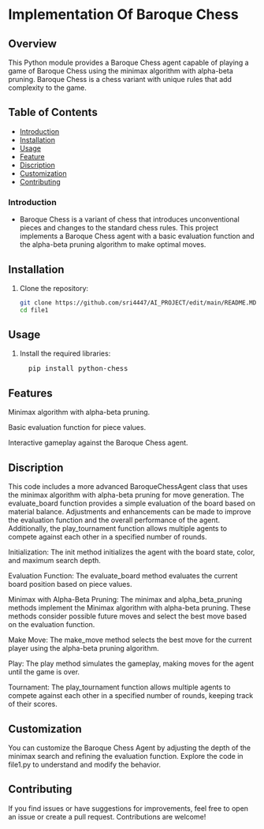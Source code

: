 # Implementation Of Baroque Chess

## Overview
This Python module provides a Baroque Chess agent capable of playing a game of Baroque Chess using the minimax algorithm with alpha-beta pruning. Baroque Chess is a chess variant with unique rules that add complexity to the game.

## Table of Contents

- [Introduction](#introduction)
- [Installation](#installation)
- [Usage](#usage)
- [Feature](#Feature)
- [Discription](#Discription)
- [Customization](#customization)
- [Contributing](#contributing)

### Introduction

- Baroque Chess is a variant of chess that introduces unconventional pieces and changes to the standard chess rules. This project implements a Baroque Chess agent with a basic evaluation function and the alpha-beta pruning algorithm to make optimal moves.

## Installation

1. Clone the repository:

   ```bash
   git clone https://github.com/sri4447/AI_PROJECT/edit/main/README.MD
   cd file1

## Usage

1. Install the required libraries:

   <pre>
     pip install python-chess
   </pre>

## Features

Minimax algorithm with alpha-beta pruning.

Basic evaluation function for piece values.

Interactive gameplay against the Baroque Chess agent.

## Discription

This code includes a more advanced BaroqueChessAgent class that uses the minimax algorithm with alpha-beta pruning for move generation. The evaluate_board function provides a simple evaluation of the board based on material balance. Adjustments and enhancements can be made to improve the evaluation function and the overall performance of the agent. Additionally, the play_tournament function allows multiple agents to compete against each other in a specified number of rounds.

Initialization: The init method initializes the agent with the board state, color, and maximum search depth.

Evaluation Function: The evaluate_board method evaluates the current board position based on piece values.

Minimax with Alpha-Beta Pruning: The minimax and alpha_beta_pruning methods implement the Minimax algorithm with alpha-beta pruning. These methods consider possible future moves and select the best move based on the evaluation function.

Make Move: The make_move method selects the best move for the current player using the alpha-beta pruning algorithm.

Play: The play method simulates the gameplay, making moves for the agent until the game is over.

Tournament: The play_tournament function allows multiple agents to compete against each other in a specified number of rounds, keeping track of their scores.

## Customization

You can customize the Baroque Chess Agent by adjusting the depth of the minimax search and refining the evaluation function. Explore the code in file1.py to understand and modify the behavior.

## Contributing

If you find issues or have suggestions for improvements, feel free to open an issue or create a pull request. Contributions are welcome!



